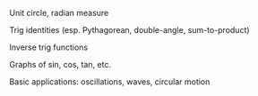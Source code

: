 Unit circle, radian measure

Trig identities (esp. Pythagorean, double-angle, sum-to-product)

Inverse trig functions

Graphs of sin, cos, tan, etc.

Basic applications: oscillations, waves, circular motion
